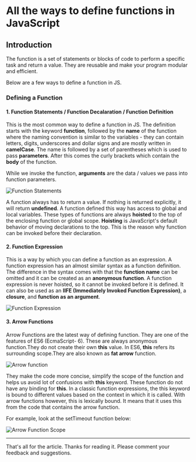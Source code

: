 # All the ways to define functions in JavaScript

## Introduction

The function is a set of statements or blocks of code to perform a specific task and return a value. They are reusable and make your program modular and efficient.

Below are a few ways to define a function in JS.

### Defining a Function

#### 1. Function Statements / Function Decalaration / Function Definition

This is the most common way to define a function in JS. The definition starts with the keyword **function**, followed by the **name** of the function where the naming convention is similar to the variables - they can contain letters, digits, underscores and dollar signs and are mostly written in **camelCase**. The name is followed by a set of parentheses which is used to pass **parameters**. After this comes the curly brackets which contain the **body** of the function.

While we invoke the function, **arguments** are the data / values we pass into function parameters.

![Function Statements](https://res.cloudinary.com/dyyr6kwla/image/upload/v1587300930/define-functions/functionDef_m2nv5t.png)

A function always has to return a value. If nothing is returned explicitly, it will return **undefined**. A function defined this way has access to global and local variables. These types of functions are always **hoisted** to the top of the enclosing function or global scope. **Hoisting** is JavaScript's default behavior of moving declarations to the top. This is the reason why function can be invoked before their declaration.

#### 2. Function Expression

This is a way by which you can define a function as an expression. A function expression has an almost similar syntax as a function definition. The difference in the syntax comes with that the **function name** can be omitted and it can be created as an **anonymous function**. A function expression is never hoisted, so it cannot be invoked before it is defined. It can also be used as an **IIFE (Immediately Invoked Function Expression)**, a **closure**, and **function as an argument**.

![Function Expression](https://res.cloudinary.com/dyyr6kwla/image/upload/v1586105772/define-functions/function-expression_mskfpa.svg)

#### 3. Arrow Functions

Arrow Functions are the latest way of defining function. They are one of the features of ES6 (EcmaScript- 6). These are always anonymous function.They do not create their own **this** value. In ES6, **this** refers its surrounding scope.They are also known as **fat arrow** function.

![Arrow function](https://res.cloudinary.com/dyyr6kwla/image/upload/v1587207495/define-functions/arrow-functions_hcwk94.png)

They make the code more concise, simplify the scope of the function and helps us avoid lot of confusions with **this** keyword. These function do not have any binding for **this**. In a classic function expressions, the this keyword is bound to different values based on the context in which it is called. With arrow functions however, this is lexically bound. It means that it uses this from the code that contains the arrow function.

For example, look at the setTimeout function below:

![Arrow Function Scope](https://res.cloudinary.com/dyyr6kwla/image/upload/v1587207743/define-functions/arrow-function-scope_bhj4yc.png)

----

That's all for the article. Thanks for reading it. Please comment your feedback and suggestions.
